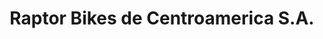 ---
title: "Raptor Bikes de Centroamerica S.A."
url: /san-jose/raptor-bikes-de-centroamerica-s-a/
shop: Fahrrad
---